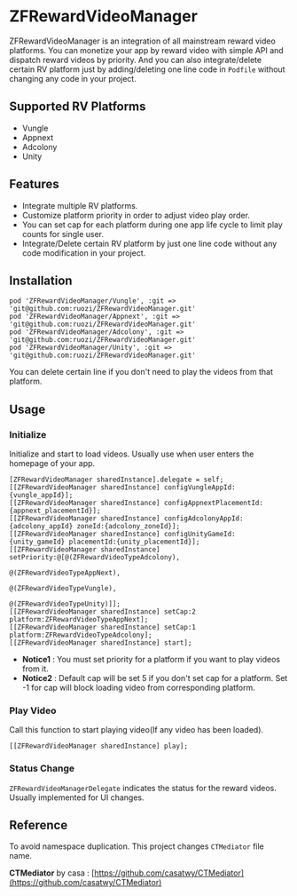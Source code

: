 # ZFRewardVideoManager
ZFRewardVideoManager is an integration of all mainstream reward video platforms. You can monetize your app by reward video with simple API and dispatch reward videos by priority. And you can also integrate/delete certain RV platform just by adding/deleting one line code in ```Podfile``` without changing any code in your project.

## Supported RV Platforms

- Vungle
- Appnext
- Adcolony
- Unity

## Features

- Integrate multiple RV platforms.
- Customize platform priority in order to adjust video play order.
- You can set cap for each platform during one app life cycle to limit play counts for single user.
- Integrate/Delete certain RV platform by just one line code without any code modification in your project. 

## Installation

```
pod 'ZFRewardVideoManager/Vungle', :git => 'git@github.com:ruozi/ZFRewardVideoManager.git'
pod 'ZFRewardVideoManager/Appnext', :git => 'git@github.com:ruozi/ZFRewardVideoManager.git'
pod 'ZFRewardVideoManager/Adcolony', :git => 'git@github.com:ruozi/ZFRewardVideoManager.git'
pod 'ZFRewardVideoManager/Unity', :git => 'git@github.com:ruozi/ZFRewardVideoManager.git'
```
You can delete certain line if you don't need to play the videos from that platform.

## Usage

### Initialize

Initialize and start to load videos. Usually use when user enters the homepage of your app.

```objc
[ZFRewardVideoManager sharedInstance].delegate = self;
[[ZFRewardVideoManager sharedInstance] configVungleAppId:{vungle_appId}];
[[ZFRewardVideoManager sharedInstance] configAppnextPlacementId:{appnext_placementId}];
[[ZFRewardVideoManager sharedInstance] configAdcolonyAppId:{adcolony_appId} zoneId:{adcolony_zoneId}];
[[ZFRewardVideoManager sharedInstance] configUnityGameId:{unity_gameId} placementId:{unity_placementId}];
[[ZFRewardVideoManager sharedInstance] setPriority:@[@(ZFRewardVideoTypeAdcolony),
                                                     @(ZFRewardVideoTypeAppNext),
                                                     @(ZFRewardVideoTypeVungle),
                                                     @(ZFRewardVideoTypeUnity)]];
[[ZFRewardVideoManager sharedInstance] setCap:2 platform:ZFRewardVideoTypeAppNext];
[[ZFRewardVideoManager sharedInstance] setCap:1 platform:ZFRewardVideoTypeAdcolony];
[[ZFRewardVideoManager sharedInstance] start];
```
- **Notice1** : You must set priority for a platform if you want to play videos from it.
- **Notice2** : Default cap will be set 5 if you don't set cap for a platform. Set -1 for cap will block loading video from corresponding platform.

### Play Video

Call this function to start playing video(If any video has been loaded).
```objc
[[ZFRewardVideoManager sharedInstance] play];
```
### Status Change

```ZFRewardVideoManagerDelegate``` indicates the status for the reward videos.
Usually implemented for UI changes.

## Reference

To avoid namespace duplication. This project changes ```CTMediator``` file name.

**CTMediator** by casa : [https://github.com/casatwy/CTMediator](https://github.com/casatwy/CTMediator)
